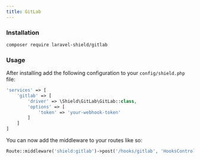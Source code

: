 ```yaml
---
title: GitLab
---
```


<packagist repo="laravel-shield/gitlab"></packagist>

### Installation

```bash
composer require laravel-shield/gitlab
```

### Usage
After installing add the following configuration to your `config/shield.php` file:

````php
'services' => [
    'gitlab' => [
        'driver' => \Shield\GitLab\GitLab::class,
        'options' => [
            'token' => 'your-webhook-token'
        ]
    ]
]
````

You can now add the middleware to your routes like so:

````php
Route::middleware('shield:gitlab')->post('/hooks/gitlab', 'HooksController@gitlab');
````
